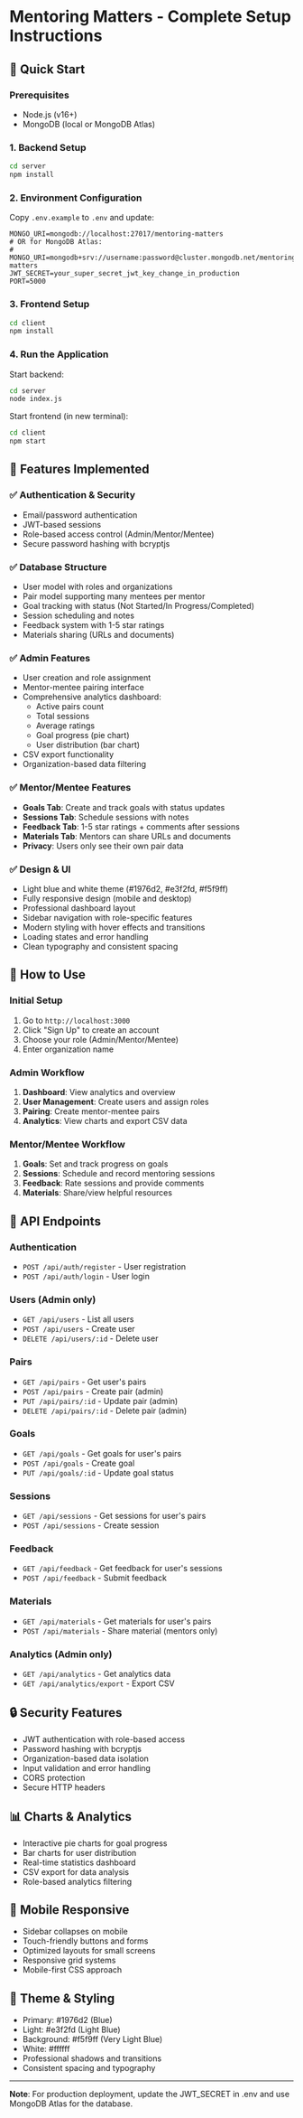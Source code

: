 # Mentoring Matters - Complete Setup Instructions

## 🚀 Quick Start

### Prerequisites
- Node.js (v16+)
- MongoDB (local or MongoDB Atlas)

### 1. Backend Setup
```bash
cd server
npm install
```

### 2. Environment Configuration
Copy `.env.example` to `.env` and update:
```
MONGO_URI=mongodb://localhost:27017/mentoring-matters
# OR for MongoDB Atlas:
# MONGO_URI=mongodb+srv://username:password@cluster.mongodb.net/mentoring-matters
JWT_SECRET=your_super_secret_jwt_key_change_in_production
PORT=5000
```

### 3. Frontend Setup
```bash
cd client
npm install
```

### 4. Run the Application
Start backend:
```bash
cd server
node index.js
```

Start frontend (in new terminal):
```bash
cd client
npm start
```

## 🌟 Features Implemented

### ✅ Authentication & Security
- Email/password authentication
- JWT-based sessions
- Role-based access control (Admin/Mentor/Mentee)
- Secure password hashing with bcryptjs

### ✅ Database Structure
- User model with roles and organizations
- Pair model supporting many mentees per mentor
- Goal tracking with status (Not Started/In Progress/Completed)
- Session scheduling and notes
- Feedback system with 1-5 star ratings
- Materials sharing (URLs and documents)

### ✅ Admin Features
- User creation and role assignment
- Mentor-mentee pairing interface
- Comprehensive analytics dashboard:
  - Active pairs count
  - Total sessions
  - Average ratings
  - Goal progress (pie chart)
  - User distribution (bar chart)
- CSV export functionality
- Organization-based data filtering

### ✅ Mentor/Mentee Features
- **Goals Tab**: Create and track goals with status updates
- **Sessions Tab**: Schedule sessions with notes
- **Feedback Tab**: 1-5 star ratings + comments after sessions
- **Materials Tab**: Mentors can share URLs and documents
- **Privacy**: Users only see their own pair data

### ✅ Design & UI
- Light blue and white theme (#1976d2, #e3f2fd, #f5f9ff)
- Fully responsive design (mobile and desktop)
- Professional dashboard layout
- Sidebar navigation with role-specific features
- Modern styling with hover effects and transitions
- Loading states and error handling
- Clean typography and consistent spacing

## 📱 How to Use

### Initial Setup
1. Go to `http://localhost:3000`
2. Click "Sign Up" to create an account
3. Choose your role (Admin/Mentor/Mentee)
4. Enter organization name

### Admin Workflow
1. **Dashboard**: View analytics and overview
2. **User Management**: Create users and assign roles
3. **Pairing**: Create mentor-mentee pairs
4. **Analytics**: View charts and export CSV data

### Mentor/Mentee Workflow
1. **Goals**: Set and track progress on goals
2. **Sessions**: Schedule and record mentoring sessions
3. **Feedback**: Rate sessions and provide comments
4. **Materials**: Share/view helpful resources

## 🔧 API Endpoints

### Authentication
- `POST /api/auth/register` - User registration
- `POST /api/auth/login` - User login

### Users (Admin only)
- `GET /api/users` - List all users
- `POST /api/users` - Create user
- `DELETE /api/users/:id` - Delete user

### Pairs
- `GET /api/pairs` - Get user's pairs
- `POST /api/pairs` - Create pair (admin)
- `PUT /api/pairs/:id` - Update pair (admin)
- `DELETE /api/pairs/:id` - Delete pair (admin)

### Goals
- `GET /api/goals` - Get goals for user's pairs
- `POST /api/goals` - Create goal
- `PUT /api/goals/:id` - Update goal status

### Sessions
- `GET /api/sessions` - Get sessions for user's pairs
- `POST /api/sessions` - Create session

### Feedback
- `GET /api/feedback` - Get feedback for user's sessions
- `POST /api/feedback` - Submit feedback

### Materials
- `GET /api/materials` - Get materials for user's pairs
- `POST /api/materials` - Share material (mentors only)

### Analytics (Admin only)
- `GET /api/analytics` - Get analytics data
- `GET /api/analytics/export` - Export CSV

## 🔒 Security Features
- JWT authentication with role-based access
- Password hashing with bcryptjs
- Organization-based data isolation
- Input validation and error handling
- CORS protection
- Secure HTTP headers

## 📊 Charts & Analytics
- Interactive pie charts for goal progress
- Bar charts for user distribution
- Real-time statistics dashboard
- CSV export for data analysis
- Role-based analytics filtering

## 📱 Mobile Responsive
- Sidebar collapses on mobile
- Touch-friendly buttons and forms
- Optimized layouts for small screens
- Responsive grid systems
- Mobile-first CSS approach

## 🎨 Theme & Styling
- Primary: #1976d2 (Blue)
- Light: #e3f2fd (Light Blue)
- Background: #f5f9ff (Very Light Blue)
- White: #ffffff
- Professional shadows and transitions
- Consistent spacing and typography

---

**Note**: For production deployment, update the JWT_SECRET in .env and use MongoDB Atlas for the database.
